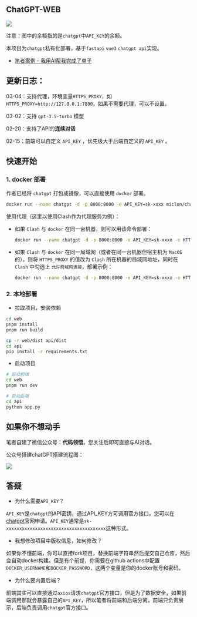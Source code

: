 ## ChatGPT-WEB

![](https://miclon-job.oss-cn-hangzhou.aliyuncs.com/img/20230306213958.png)

注意：图中的余额指的是`chatgpt`中`API_KEY`的余额。

本项目为`chatgpt`私有化部署，基于`fastapi` `vue3` `chatgpt api`实现。



- [笔者案例 - 我用AI帮我完成了单子](https://52caiji.com/posts/other/developer-use-openai.html)

## 更新日志：
03-04：支持代理，环境变量`HTTPS_PROXY`，如`HTTPS_PROXY=http://127.0.0.1:7890`，如果不需要代理，可以不设置。

03-02：支持 `gpt-3.5-turbo` 模型

02-20：支持了API的**连续对话**

02-15：前端可以自定义 `API_KEY` ，优先级大于后端自定义的 `API_KEY` 。


## 快速开始

### 1. docker 部署
作者已经将 `chatgpt` 打包成镜像，可以直接使用 `docker` 部署。

```bash
docker run --name chatgpt -d -p 8000:8000 -e API_KEY=sk-xxxx miclon/chatgpt:latest
```

使用代理（这里以使用Clash作为代理服务为例）：

- 如果 `Clash` 与 `docker` 在同一台机器，则可以用该命令部署：
    ```bash
    docker run --name chatgpt -d -p 8000:8000 -e API_KEY=sk-xxxx -e HTTPS_PROXY=http://127.0.0.1:7890 miclon/chatgpt:latest
    ```

- 如果 `Clash` 与 `docker` 在同一局域网（或者在同一台机器但宿主机为 `MacOS` 的），则将 `HTTPS_PROXY` 的值改为 `Clash` 所在机器的局域网地址，同时在 `Clash` 中勾选上 `允许局域网连接`，部署示例：
    ```bash
    docker run --name chatgpt -d -p 8000:8000 -e API_KEY=sk-xxxx -e HTTPS_PROXY=http://192.168.0.10:7890 miclon/chatgpt:latest
    ```

### 2. 本地部署

- 拉取项目，安装依赖

```bash
cd web
pnpm install
pnpm run build
```

```bash
cp -r web/dist api/dist
cd api
pip install -r requirements.txt
```

- 启动项目


```bash
# 启动前端
cd web
pnpm run dev
```

```bash
# 启动后端
cd api
python app.py
```

## 如果你不想动手

笔者自建了微信公众号：**代码领悟**，您关注后即可直接与AI对话。

公众号搭建chatGPT搭建流程图：

![](https://miclon-job.oss-cn-hangzhou.aliyuncs.com/img/20230210220109.png)


## 答疑

- 为什么需要`API_KEY`？

`API_KEY`是`chatgpt`的API密钥，通过API_KEY方可调用官方接口，您可以在[chatgpt](https://platform.openai.com/account/api-keys)官网申请。`API_KEY`通常是`sk-xxxxxxxxxxxxxxxxxxxxxxxxxxxxxxxxxxxxxx`这种形式。

- 我想修改项目中版权信息，如何修改？

如果你不懂前端，你可以直接fork项目，替换前端字符串然后提交自己仓库，然后会自动docker构建。但是有个前提，你需要在github actions中配置`DOCKER_USERNAME`和`DOCKER_PASSWORD`，这两个变量是你的docker账号和密码。

- 为什么要内置后端？

前端其实可以直接通过`axios`请求`chatgpt`官方接口，但是为了数据安全，如果前端调用那就会暴露自己的`API_KEY`，所以笔者将前端和后端分离，前端只负责展示，后端负责调用`chatgpt`官方接口。
